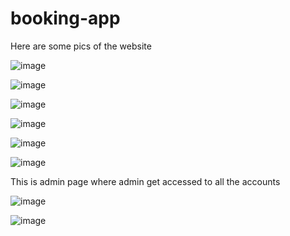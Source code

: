 # booking-app

Here are some pics of the website

![image](https://user-images.githubusercontent.com/86415401/180663504-d979f40d-e20e-4daa-9648-1c4a5a260b6e.png)

![image](https://user-images.githubusercontent.com/86415401/180663517-c04a409a-0770-4000-9966-a212e4b4cc82.png)

![image](https://user-images.githubusercontent.com/86415401/180663568-51b0d3cc-3dc2-411d-bfe0-3365b6474fb5.png)

![image](https://user-images.githubusercontent.com/86415401/180663587-769c9691-ce13-4d2f-801f-128eaa588dc3.png)

![image](https://user-images.githubusercontent.com/86415401/180663608-6696fa64-0d7a-43a4-ae44-db1b87dbda32.png)

![image](https://user-images.githubusercontent.com/86415401/180663634-553af090-a0a2-4d1d-82af-59b619162c89.png)

This is admin page where admin get accessed to all the accounts

![image](https://user-images.githubusercontent.com/86415401/180663674-e08ee654-756e-498a-b511-dd01e013266d.png)

![image](https://user-images.githubusercontent.com/86415401/180663694-3e8a280d-8817-49d2-a21d-b6bb008b4332.png)
